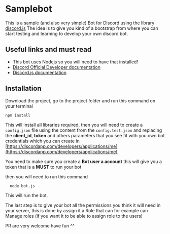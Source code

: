# Samplebot

This is a sample (and also very simple) Bot for Discord using the library [discord.js](http://google.com)
The idea is to give you kind of a bootstrap from where you can start testing and learning to develop
your own discord bot.

## Useful links and must read

- This bot uses Nodejs so you will need to have that installed!
- [Discord Official Developer documentation](https://discordapp.com/developers/docs/intro)
- [Discord.js documentation](https://discord.js.org/#/docs/main/stable/general/welcome)

## Installation
Download the project, go to the project folder and run this command on your terminal
```
npm install
```
This will install all libraries required, then you will need to create a `config.json` file using the content from the `config.test.json` and replacing the **client_id**, **token** and others parameters that you see fit with you own bot credentials which you can create in [https://discordapp.com/developers/applications/me](https://discordapp.com/developers/applications/me)

You need to make sure you create a **Bot user a account** this will give you a token that is a **MUST** to run your bot

then you will need to run this command
```
  node bot.js
```
This will run the bot.

The last step is to give your bot all the permissions you think it will need in your server, this is done by assign it a Role that can for example can Manage roles (if you want it to be able to assign role to the users)

PR are very welcome have fun ^^
